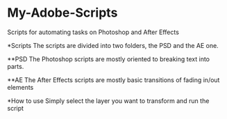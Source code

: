 # My-Adobe-Scripts
Scripts for automating tasks on Photoshop and After Effects

*Scripts
The scripts are divided into two folders, the PSD and the AE one.

**PSD
The Photoshop scripts are mostly oriented to breaking text into parts.

**AE
The After Effects scripts are mostly basic transitions of fading in/out elements

*How to use
Simply select the layer you want to transform and run the script
